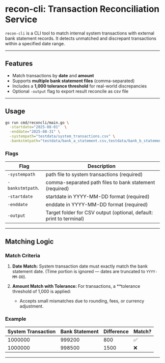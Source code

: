 # recon-cli: Transaction Reconciliation Service

`recon-cli` is a CLI tool to match internal system transactions with external bank statement records.
It detects unmatched and discrepant transactions within a specified date range.

---

## Features

- Match transactions by **date** and **amount**
- Supports **multiple bank statement files** (comma-separated)
- Includes a **1,000 tolerance threshold** for real-world discrepancies
- Optional `-output` flag to export result reconcile as csv file

---

## Usage

```bash
go run cmd/reconcli/main.go \
  -startdate="2025-08-01"  \
  -enddate="2025-08-31" \
  -systempath="testdata/system_transactions.csv" \
  -bankstmtpath="testdata/bank_a_statement.csv,testdata/bank_b_statement.csv"
```

### Flags

| Flag                    | Description                                                              |
|-------------------------|--------------------------------------------------------------------------|
| `-systempath`           | path file to system transactions (required)                              |
| `-bankstmtpath`.        | comma-separated path files to bank statement (required)                  |
| `-startdate`            | startdate in YYYY-MM-DD format (required)                                |
| `-enddate`              | enddate in YYYY-MM-DD format (required)                                  |
| `-output`               | Target folder for CSV output (optional, default: print to terminal)      |

---

## Matching Logic

### Match Criteria

1. **Date Match:**
   System transaction date must exactly match the bank statement date.
   (Time portion is ignored — dates are truncated to `YYYY-MM-DD`).

2. **Amount Match with Tolerance:**
   For transactions, a **tolerance threshold of 1,000 is applied:
   - Accepts small mismatches due to rounding, fees, or currency adjustment.

### Example

| System Transaction | Bank Statement | Difference | Match? |
|--------------------|----------------|------------|--------|
| 1000000            | 999200         | 800        | ✅     |
| 1000000            | 998500         | 1500      | ❌     |

---
